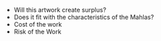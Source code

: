 * Will this artwork create surplus?
* Does it fit with the characteristics of the Mahlas?
* Cost of the work
* Risk of the Work
